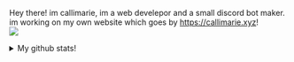 Hey there! im callimarie, im a web develepor and a small discord bot maker. im working on my own website which goes by https://callimarie.xyz!
<br>
[![](https://discord.c99.nl/widget/theme-4/894794517079793704.png)](https://discord.gg/TXF3hBj)
<br>



<details>
  <summary>My github stats!</summary>
  <br>
  [![Anurag's GitHub stats](https://github-readme-stats.vercel.app/api?username=callimarieyt)](https://github.com/callimarieyt)
  [![Top Langs](https://github-readme-stats.vercel.app/api/top-langs/?username=callimarieyt&layout=compact)](https://github.com/callimarieyt)
/>

</details>
 
